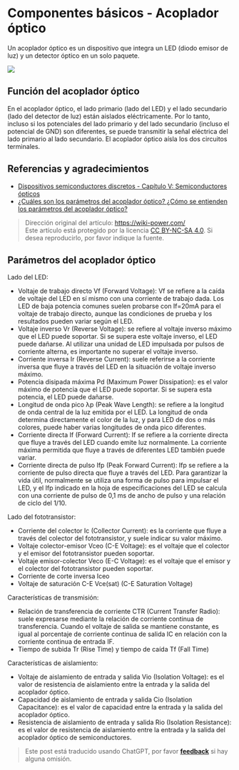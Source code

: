 # Componentes básicos - Acoplador óptico

Un acoplador óptico es un dispositivo que integra un LED (diodo emisor de luz) y un detector óptico en un solo paquete.

![](https://wiki-media-1253965369.cos.ap-guangzhou.myqcloud.com/img/20210725130317.png)

## Función del acoplador óptico

En el acoplador óptico, el lado primario (lado del LED) y el lado secundario (lado del detector de luz) están aislados eléctricamente. Por lo tanto, incluso si los potenciales del lado primario y del lado secundario (incluso el potencial de GND) son diferentes, se puede transmitir la señal eléctrica del lado primario al lado secundario. El acoplador óptico aísla los dos circuitos terminales.

## Referencias y agradecimientos

- [Dispositivos semiconductores discretos - Capítulo V: Semiconductores ópticos](https://toshiba-semicon-storage.com/cn/semiconductor/knowledge/e-learning/discrete.html#Chapter5)
- [¿Cuáles son los parámetros del acoplador óptico? ¿Cómo se entienden los parámetros del acoplador óptico?](https://www.eefocus.com/e/483370)

> Dirección original del artículo: <https://wiki-power.com/>  
> Este artículo está protegido por la licencia [CC BY-NC-SA 4.0](https://creativecommons.org/licenses/by/4.0/deed.zh). Si desea reproducirlo, por favor indique la fuente.

## Parámetros del acoplador óptico

Lado del LED:

- Voltaje de trabajo directo Vf (Forward Voltage): Vf se refiere a la caída de voltaje del LED en sí mismo con una corriente de trabajo dada. Los LED de baja potencia comunes suelen probarse con If=20mA para el voltaje de trabajo directo, aunque las condiciones de prueba y los resultados pueden variar según el LED.
- Voltaje inverso Vr (Reverse Voltage): se refiere al voltaje inverso máximo que el LED puede soportar. Si se supera este voltaje inverso, el LED puede dañarse. Al utilizar una unidad de LED impulsada por pulsos de corriente alterna, es importante no superar el voltaje inverso.
- Corriente inversa Ir (Reverse Current): suele referirse a la corriente inversa que fluye a través del LED en la situación de voltaje inverso máximo.
- Potencia disipada máxima Pd (Maximum Power Dissipation): es el valor máximo de potencia que el LED puede soportar. Si se supera esta potencia, el LED puede dañarse.
- Longitud de onda pico λp (Peak Wave Length): se refiere a la longitud de onda central de la luz emitida por el LED. La longitud de onda determina directamente el color de la luz, y para LED de dos o más colores, puede haber varias longitudes de onda pico diferentes.
- Corriente directa If (Forward Current): If se refiere a la corriente directa que fluye a través del LED cuando emite luz normalmente. La corriente máxima permitida que fluye a través de diferentes LED también puede variar.
- Corriente directa de pulso Ifp (Peak Forward Current): Ifp se refiere a la corriente de pulso directa que fluye a través del LED. Para garantizar la vida útil, normalmente se utiliza una forma de pulso para impulsar el LED, y el Ifp indicado en la hoja de especificaciones del LED se calcula con una corriente de pulso de 0,1 ms de ancho de pulso y una relación de ciclo del 1/10.

Lado del fototransistor:

- Corriente del colector Ic (Collector Current): es la corriente que fluye a través del colector del fototransistor, y suele indicar su valor máximo.
- Voltaje colector-emisor Vceo (C-E Voltage): es el voltaje que el colector y el emisor del fototransistor pueden soportar.
- Voltaje emisor-colector Veco (E-C Voltage): es el voltaje que el emisor y el colector del fototransistor pueden soportar.
- Corriente de corte inversa Iceo
- Voltaje de saturación C-E Vce(sat) (C-E Saturation Voltage)

Características de transmisión:

- Relación de transferencia de corriente CTR (Current Transfer Radio): suele expresarse mediante la relación de corriente continua de transferencia. Cuando el voltaje de salida se mantiene constante, es igual al porcentaje de corriente continua de salida IC en relación con la corriente continua de entrada IF.
- Tiempo de subida Tr (Rise Time) y tiempo de caída Tf (Fall Time)

Características de aislamiento:

- Voltaje de aislamiento de entrada y salida Vio (Isolation Voltage): es el valor de resistencia de aislamiento entre la entrada y la salida del acoplador óptico.
- Capacidad de aislamiento de entrada y salida Cio (Isolation Capacitance): es el valor de capacidad entre la entrada y la salida del acoplador óptico.
- Resistencia de aislamiento de entrada y salida Rio (Isolation Resistance): es el valor de resistencia de aislamiento entre la entrada y la salida del acoplador óptico de semiconductores.

> Este post está traducido usando ChatGPT, por favor [**feedback**](https://github.com/linyuxuanlin/Wiki_MkDocs/issues/new) si hay alguna omisión.
